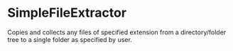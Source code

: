 # SimpleFileExtractor
Copies and collects any files of specified extension from a directory/folder tree to a single folder as specified by user.
